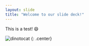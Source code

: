 ```yaml
---
layout: slide
title: "Welcome to our slide deck!"
---
```


This is a test! :smile:

![dinotocat](https://octodex.github.com/images/dinotocat.png)
{: .center}
